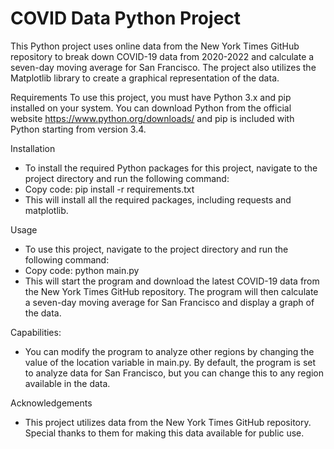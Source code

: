 # COVID Data Python Project

This Python project uses online data from the New York Times GitHub repository to break down COVID-19 data from 2020-2022 and calculate a seven-day moving average for San Francisco. The project also utilizes the Matplotlib library to create a graphical representation of the data.

Requirements
To use this project, you must have Python 3.x and pip installed on your system. You can download Python from the official website https://www.python.org/downloads/ and pip is included with Python starting from version 3.4.

Installation
- To install the required Python packages for this project, navigate to the project directory and run the following command:
- Copy code: pip install -r requirements.txt
- This will install all the required packages, including requests and matplotlib.

Usage
- To use this project, navigate to the project directory and run the following command:
- Copy code: python main.py
- This will start the program and download the latest COVID-19 data from the New York Times GitHub repository. The program will then calculate a seven-day   moving average for San Francisco and display a graph of the data.

Capabilities:
- You can modify the program to analyze other regions by changing the value of the location variable in main.py. By default, the program is set to analyze    data for San Francisco, but you can change this to any region available in the data.


Acknowledgements
- This project utilizes data from the New York Times GitHub repository. Special thanks to them for making this data available for public use.
